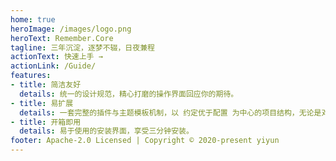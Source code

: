 ```yaml
---
home: true
heroImage: /images/logo.png
heroText: Remember.Core
tagline: 三年沉淀，逐梦不辍，日夜兼程
actionText: 快速上手 →
actionLink: /Guide/
features:
- title: 简洁友好
  details: 统一的设计规范，精心打磨的操作界面回应你的期待。
- title: 易扩展
  details: 一套完整的插件与主题模板机制，以 约定优于配置 为中心的项目结构，无论是对开发者还是使用者都如此友好。
- title: 开箱即用
  details: 易于使用的安装界面，享受三分钟安装。
footer: Apache-2.0 Licensed | Copyright © 2020-present yiyun
---
```



